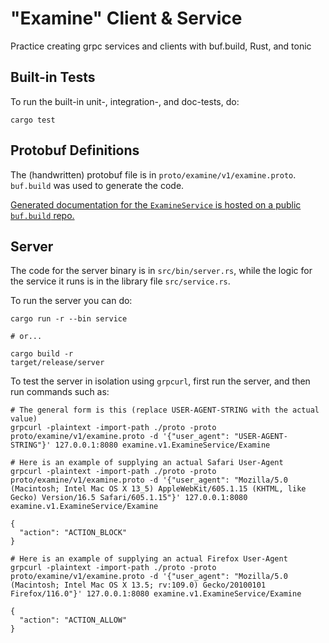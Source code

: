 # "Examine" Client & Service

Practice creating grpc services and clients with buf.build, Rust, and tonic

## Built-in Tests

To run the built-in unit-, integration-, and doc-tests, do:

```shell
cargo test
```

## Protobuf Definitions

The (handwritten) protobuf file is in `proto/examine/v1/examine.proto`. `buf.build` was used to
generate the code.

[Generated documentation for the `ExamineService` is hosted on a public `buf.build` repo.](https://buf.build/nathanstocks/examine)

## Server

The code for the server binary is in `src/bin/server.rs`, while the logic for the service it runs
is in the library file `src/service.rs`.

To run the server you can do:

```shell
cargo run -r --bin service

# or...

cargo build -r
target/release/server
```

To test the server in isolation using `grpcurl`, first run the server, and then run commands such as:

```shell
# The general form is this (replace USER-AGENT-STRING with the actual value)
grpcurl -plaintext -import-path ./proto -proto proto/examine/v1/examine.proto -d '{"user_agent": "USER-AGENT-STRING"}' 127.0.0.1:8080 examine.v1.ExamineService/Examine

# Here is an example of supplying an actual Safari User-Agent
grpcurl -plaintext -import-path ./proto -proto proto/examine/v1/examine.proto -d '{"user_agent": "Mozilla/5.0 (Macintosh; Intel Mac OS X 13_5) AppleWebKit/605.1.15 (KHTML, like Gecko) Version/16.5 Safari/605.1.15"}' 127.0.0.1:8080 examine.v1.ExamineService/Examine

{
  "action": "ACTION_BLOCK"
}

# Here is an example of supplying an actual Firefox User-Agent
grpcurl -plaintext -import-path ./proto -proto proto/examine/v1/examine.proto -d '{"user_agent": "Mozilla/5.0 (Macintosh; Intel Mac OS X 13.5; rv:109.0) Gecko/20100101 Firefox/116.0"}' 127.0.0.1:8080 examine.v1.ExamineService/Examine

{
  "action": "ACTION_ALLOW"
}
```
